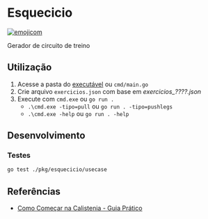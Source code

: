# Esquecicio

[![emojicom](https://img.shields.io/badge/emojicom-%F0%9F%90%9B%20%F0%9F%86%95%20%F0%9F%92%AF%20%F0%9F%91%AE%20%F0%9F%86%98%20%F0%9F%92%A4-%23fff)](https://gist.github.com/nenitf/1cf5182bff009974bf436f978eea1996#emojicom)

Gerador de circuito de treino

## Utilização

1. Acesse a pasta do [executável](https://github.com/nenitf/esquecicio/releases) ou `cmd/main.go`
2. Crie arquivo `exercicios.json` com base em *exercicios_????.json*
3. Execute com `cmd.exe` ou `go run .`
    - `.\cmd.exe -tipo=pull` ou `go run . -tipo=pushlegs`
    - `.\cmd.exe -help` ou `go run . -help`

## Desenvolvimento

### Testes

```sh
go test ./pkg/esquecicio/usecase
```

## Referências

- [Como Começar na Calistenia - Guia Prático](https://bookdown.org/kaiquegalois/guia_pratico/como-organizar-seus-treinos.html#intermedi%C3%A1rio---push-pull)
